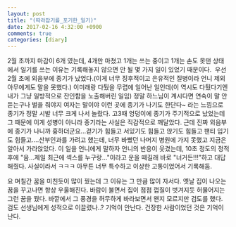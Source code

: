 ```yaml
---
layout: post
title: "(따라잡기를_포기한_일기)"
date: 2017-02-16 4:32:00 +0900
comments: true 
categories: [diary] 
---
```

2월 초까지 마감이 6개 였는데, 4개만 마쳤고 1개는 쓰는 중이고 1개는 손도 못댄 상태에서 일기를 쓰는 이유는 기록해놓지 않으면 안 될 몇 가지 일이 있었기 때문이다. 
우선 2월 초에 외음부에 종기가 났었다.(이게 너무 징후적이고 은유적인 질병이라 언니 제외 아무에게도 말을 못했다.) 이미래랑 다퉜을 무렵에 일어난 일인데(이 역시도 다퉜다기엔 내가 그냥 일방적으로 잔인함을 노출해버린 일임) 정말 하느님이 계시다면 연숙이 말 안 듣는구나 벌을 줘야지 여자는 말이야 이런 곳에 종기가 나기도 한단다~ 라는 느낌으로 종기가 정말 시발 너무 크게 나서 놀랐다. 고3때 엉덩이에 종기가 주기적으로 났었는데 그 때문에 이게 성병이 아니라 종기라는 사실은 직감적으로 깨달았다. 근데 진짜 외음부에 종기가 나니까 흉하더군요...걷기가 힘들고 서있기도 힘들고 앉기도 힘들고 팬티 입기도 힘들고....산부인과를 가려고 했는데, 너무 바빴던 나머지 병원에 가지 못했고 지금은 알아서 가라앉았다. 이 일을 언니에게 말하자 언니의 반응이 웃겼는데, 10초 정도의 정적 후에 "음...제일 최근에 섹스를 누구랑..."이라고 운을 떼길래 바로 "너거든!!!"하고 대답해줬다. 사실이라서 ㅋㅋㅋ 아무튼 너무 특수하고 이상한 고통이었어서 기록해둠.

요 며칠간 꿈을 미친듯이 많이 꿨는데 그 이유는 그 만큼 많이 자서다. 옛날 집이 나오는 꿈을 꾸고나면 항상 우울해진다.
바람이 불면서 집이 점점 껍질이 벗겨지듯 허물어지는 그런 꿈을 꿨다. 바깥에서 그 풍경을 허무하게 바라보면서 왠지 모르지만 검도를 했다. 검도 선생님에게 성적으로 이끌렸나..? 기억이 안난다. 건장한 사람이었던 것은 기억이 난다. 

 
